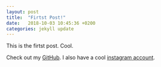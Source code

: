 ```yaml
---
layout: post
title:  "Firtst Post!"
date:   2018-10-03 10:45:36 +0200
categories: jekyll update
---
```


This is the firtst post. Cool.

Check out my [GitHub][chris-gh]. I also have a cool [instagram account][chris-ig].

[chris-gh]:   https://github.com/chrisalbers
[chris-ig]: https://instagram.com/fred_fartnugget
